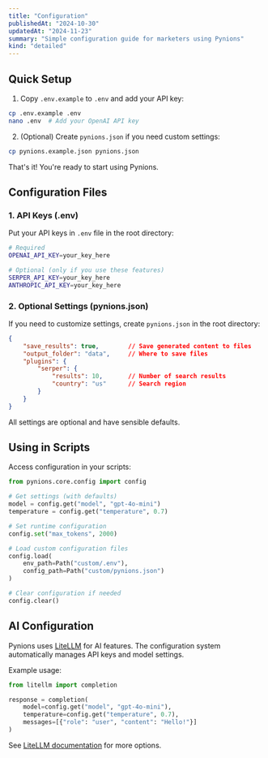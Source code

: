 ```yaml
---
title: "Configuration"
publishedAt: "2024-10-30"
updatedAt: "2024-11-23"
summary: "Simple configuration guide for marketers using Pynions"
kind: "detailed"
---
```


## Quick Setup

1. Copy `.env.example` to `.env` and add your API key:
```bash
cp .env.example .env
nano .env  # Add your OpenAI API key
```

2. (Optional) Create `pynions.json` if you need custom settings:
```bash
cp pynions.example.json pynions.json
```

That's it! You're ready to start using Pynions.

## Configuration Files

### 1. API Keys (.env)

Put your API keys in `.env` file in the root directory:

```bash
# Required
OPENAI_API_KEY=your_key_here

# Optional (only if you use these features)
SERPER_API_KEY=your_key_here
ANTHROPIC_API_KEY=your_key_here
```

### 2. Optional Settings (pynions.json)

If you need to customize settings, create `pynions.json` in the root directory:

```json
{
    "save_results": true,        // Save generated content to files
    "output_folder": "data",     // Where to save files
    "plugins": {
        "serper": {
            "results": 10,       // Number of search results
            "country": "us"      // Search region
        }
    }
}
```

All settings are optional and have sensible defaults.

## Using in Scripts

Access configuration in your scripts:

```python
from pynions.core.config import config

# Get settings (with defaults)
model = config.get("model", "gpt-4o-mini")
temperature = config.get("temperature", 0.7)

# Set runtime configuration
config.set("max_tokens", 2000)

# Load custom configuration files
config.load(
    env_path=Path("custom/.env"),
    config_path=Path("custom/pynions.json")
)

# Clear configuration if needed
config.clear()
```

## AI Configuration

Pynions uses [LiteLLM](https://docs.litellm.ai/docs/) for AI features. The configuration system automatically manages API keys and model settings.

Example usage:
```python
from litellm import completion

response = completion(
    model=config.get("model", "gpt-4o-mini"),
    temperature=config.get("temperature", 0.7),
    messages=[{"role": "user", "content": "Hello!"}]
)
```

See [LiteLLM documentation](https://docs.litellm.ai/docs/) for more options.
